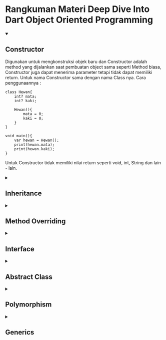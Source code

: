 # Rangkuman Materi Deep Dive Into Dart Object Oriented Programming

<details open>
<summary>

## Constructor

</summary>
Digunakan untuk mengkonstruksi objek baru dan Constructor adalah method yang dijalankan saat pembuatan object sama seperti Method biasa, Constructor juga dapat menerima parameter tetapi tidak dapat memiliki return. Untuk nama Constructor sama dengan nama Class nya. Cara penggunaannya : <br>

```
class Hewan{
    int? mata;
    int? kaki;

    Hewan(){
        mata = 0;
        kaki = 0;
    }
}

void main(){
    var hewan = Hewan();
    print(hewan.mata);
    print(hewan.kaki);
}
```

Untuk Constructor tidak memiliki nilai return seperti void, int, String dan lain - lain.

</details>

<details>
<summary>

## Inheritance

</summary>
Inheritance atau pewarisan adalah kemampuan membuat class baru dengan memanfaatkan class yang sudah ada, Inheritance bisa dibayangkan atau bisa dicontohkan seperti seorang anak yang mewarisi sifat dari orang tuanya dimana yang mewarisi sifatnya disebut dengan child class/kelas anak dan yang menuruni sifatnya disebut dengan super class/parent class yang bertujuan agar kemampuan calss yang sudah ada dapat dimiliki oleh class yang baru. Cara penggunaanny adalah dengan menambahkan extends saat membuat class baru : <br>

```
class Kambing extends Hewan{
    Kambing(){
        mata = 2;
        kaki = 4;
    }
}
```

Untuk pembuatan objek pada Inheritance sama seperti pembuatan objek biasa. Contoh : <br>

```
class Hewan{
    int? mata;
    int? kaki;
}

class Kambing extends Hewan{
    Kambing(){
        mata = 2;
        kaki = 4;
    }
}

void main(){
    var k1 = Kambing();
    print(k1.mata);     // Outputnya 2
    print(k1.kaki);     // Outputnya 4

    var h1 = Hewan();
    print(h1.mata);     // Outputnya 0
    print(h1.kaki);     // Outputnya 0
}
```

</details>

<details>
<summary>

## Method Overriding

</summary>
Method Overriding adalah kemampuan menulis ulang method yang sudah ada pada super-class/kelas induknya. Method Overriding bertujuan agar class memiliki method yang sama namun dengan proses yang berbeda. Ada beberapa hal yang perlu diperhatikan jika melakukan method overriding yaitu : <br>
1. Method overriding dilakukan pada class yang melakukan inheritance. <br>
2. Method sudah ada pada class induk. <br>
3. Method ditulis ulang seperti membuat method baru pada child-class/ class anak. <br>
4. Ditambahkan tanda @override di baris sebelum method dibuat. <br>

Contoh penggunaannya : <br>

```
class Hewan{
    reproduksi(){
        print('Tidak diketahui');
    }

    bernapas(){
        print('Tidak diketahui');
    }
}

class Kambing extends Hewan{
    @override
    reproduksi(){
        print('Melahirkan');
    }

    @override
    bernapas(){
        print('Paru - paru');
    }
}

void main(){
    var k1 = Kambing();
    k1.reproduksi();    // Output melahirkan
    k1.bernapas();      // Output paru - paru

    var h1 = Hewan();
    h1.reproduksi();     // Output Tidak diketahui
    h1.bernapas();      // Output Tidak diketahui
}
```

</details>

<details>
<summary>

## Interface

</summary>
Interface adalah class yang menunjukkan method apa saja yang terdapat di dalam atau di suatu class. Seluruh method yang terdapat di dalam Interface wajib di-override, Interface dapat digunakan dengan menggunakan implements. Cara menggunakan Interface yaitu, interface ini sekilas mirip dengan inheritance lalu pada class yang melakukan implements, wajib melakukan override semua method yang ada pada class induk. Contoh : <br>

```
class Hewan{
    reproduksi(){
        print('Tidak diketahui');
    }
    
    bernapas(){
        print('Tidak diketahui');
    }
}

class Kambing implements Hewan{
    @override
    reproduksi(){
        print('Melahirkan');
    }
    
    @override
    bernapas(){
        print('Paru - paru');
    }
}

void main(){
    var k1 = Kambing();
    k1.reproduksi();    // Output melahirkan
    k1.bernapas();      // Output paru - paru

    var h1 = Hewan();
    h1.reproduksi();     // Output Tidak diketahui
    h1.bernapas();      // Output Tidak diketahui
}
```

</details>

<details>
<summary>

## Abstract Class

</summary>
Abtract Class merupakan class abstract yang artinya hanya gambaran umum saja dari sebuah class dan tidak bisa dibuat sebagai objek secara langsung namun class ini dapat menurunkan semua property dan method yang dimiliki kelas tersebut dan semua method tidak harus di override. Cara penggunaanya : <br>

```
abstract class Hewan{
    reproduksi(){
        print('tdak diketahui');
    }
    
    bernapas(){
        print('tdak diketahui');
    }
}

class Kambing extends Hewan{
    @override
    reproduksi(){
        print('melahirkan');
    }
}

void main(){
    var k1 = Kambing();
    k1.reproduksi();
    k1.bernapas;

    // AKAN MENAMPILKAN ERROR
    var h1 = Hewan();
}
```

</details>

<details>
<summary>

## Polymorphism

</summary>
Kemampuan data objek berubah menjadi bentuk lain dan tipe data yang dapat digunakan adalah super class serta dapat dilakukan pada class dengan extends atau implements. Contoh penggunaannya adalah : <br>

```
class Hewan{
    reproduksi(){
        print('tdak diketahui');
    }
    
    bernapas(){
        print('tdak diketahui');
    }
}

class Kambing extends Hewan{
    @override
    reproduksi(){
        print('melahirkan');
    }
    
    @override
    bernapas(){
        print('paru - paru');
    }
}

class Kucing extends Hewan{
    @override
    reproduksi(){
        print('melahirkan');
    }

    @override
    bernapas(){
        print('paru - paru');
    }
}

void main(){
    Hewan k1 = Hewan();
    print(k1);      // Output Instance of Hewan

    k1 = Kambing();
    print(k1);      // Output Instance of Kambing
    k1.bernapas();  // Output paru - paru

    k1 = Kucing();
    print(k1);      // Output Instance of Kucing
    k1.bernapas();  // Output paru - paru
}
```

</details>

<details>
<summary>

## Generics

</summary>
Merupakan kemampuan untuk menambahkan parameter type pada class atau fungsi dengan parameter type ini dapat memberi kemampuan kemampuan agar dapat menerima data dengan tipe data yang berbeda atau dengan tipe data yang kita inginkan. Tipe data yang diinginkan ditentukan saat membuat class atau menjalankan fungsi. Contoh penggunaannya : <br>

```
class Hadiah<T> {
    var isi;

    Hadiah (T i){
        isi = i;
    }
}
```

Contoh lain : <br>

```
class Hadiah<T> {
    var isi;

    Hadiah (T i){
        isi = i;
    }
}

void main(){
    var h1 = Hadiah<String>('mobil');
    print(h1.isi);      // Output mobil

    var h2 = Hadiah<int>(10);
    print(h2.isi);      // Output 10
}
```

Membuat fungsi dengan Generics yaitu : <br>

```
void cekTipe<T>(T data){
    print(data.runtimeType);
}

void main(){
    cekTipe<String>('satu');        // Output : String
    cekTipe<int>(1);                // Output : int
    cekTipe<bool>(true);            // Output : bool
}
```

</details>